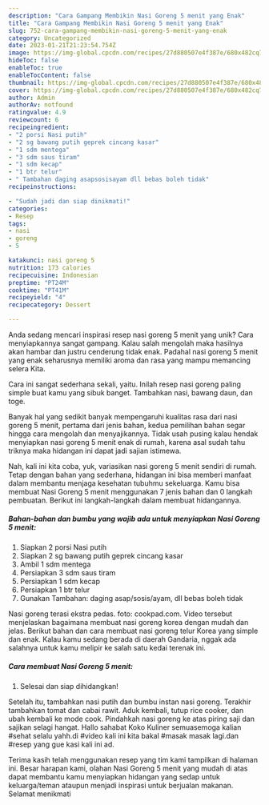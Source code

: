 ```yaml
---
description: "Cara Gampang Membikin Nasi Goreng 5 menit yang Enak"
title: "Cara Gampang Membikin Nasi Goreng 5 menit yang Enak"
slug: 752-cara-gampang-membikin-nasi-goreng-5-menit-yang-enak
category: Uncategorized
date: 2023-01-21T21:23:54.754Z
image: https://img-global.cpcdn.com/recipes/27d880507e4f387e/680x482cq70/nasi-goreng-5-menit-foto-resep-utama.jpg
hideToc: false
enableToc: true
enableTocContent: false
thumbnail: https://img-global.cpcdn.com/recipes/27d880507e4f387e/680x482cq70/nasi-goreng-5-menit-foto-resep-utama.jpg
cover: https://img-global.cpcdn.com/recipes/27d880507e4f387e/680x482cq70/nasi-goreng-5-menit-foto-resep-utama.jpg
author: Admin
authorAv: notfound
ratingvalue: 4.9
reviewcount: 6
recipeingredient:
- "2 porsi Nasi putih"
- "2 sg bawang putih geprek cincang kasar"
- "1 sdm mentega"
- "3 sdm saus tiram"
- "1 sdm kecap"
- "1 btr telur"
- " Tambahan daging asapsosisayam dll bebas boleh tidak"
recipeinstructions:

- "Sudah jadi dan siap dinikmati!"
categories:
- Resep
tags:
- nasi
- goreng
- 5

katakunci: nasi goreng 5 
nutrition: 173 calories
recipecuisine: Indonesian
preptime: "PT24M"
cooktime: "PT41M"
recipeyield: "4"
recipecategory: Dessert

---
```





Anda sedang mencari inspirasi resep nasi goreng 5 menit yang unik? Cara menyiapkannya sangat gampang. Kalau salah mengolah maka hasilnya akan hambar dan justru cenderung tidak enak. Padahal nasi goreng 5 menit yang enak seharusnya memiliki aroma dan rasa yang mampu memancing selera Kita.





Cara ini sangat sederhana sekali, yaitu. Inilah resep nasi goreng paling simple buat kamu yang sibuk banget. Tambahkan nasi, bawang daun, dan toge.

Banyak hal yang sedikit banyak mempengaruhi kualitas rasa dari nasi goreng 5 menit, pertama dari jenis bahan, kedua pemilihan bahan segar hingga cara mengolah dan menyajikannya. Tidak usah pusing kalau hendak menyiapkan nasi goreng 5 menit enak di rumah, karena asal sudah tahu triknya maka hidangan ini dapat jadi sajian istimewa.






Nah, kali ini kita coba, yuk, variasikan nasi goreng 5 menit sendiri di rumah. Tetap dengan bahan yang sederhana, hidangan ini bisa memberi manfaat dalam membantu menjaga kesehatan tubuhmu sekeluarga. Kamu bisa membuat Nasi Goreng 5 menit menggunakan 7 jenis bahan dan 0 langkah pembuatan. Berikut ini langkah-langkah dalam membuat hidangannya.

<!--inarticleads1-->

##### Bahan-bahan dan bumbu yang wajib ada untuk menyiapkan Nasi Goreng 5 menit:

1. Siapkan 2 porsi Nasi putih
1. Siapkan 2 sg bawang putih geprek cincang kasar
1. Ambil 1 sdm mentega
1. Persiapkan 3 sdm saus tiram
1. Persiapkan 1 sdm kecap
1. Persiapkan 1 btr telur
1. Gunakan  Tambahan: daging asap/sosis/ayam, dll bebas boleh tidak


Nasi goreng terasi ekstra pedas. foto: cookpad.com. Video tersebut menjelaskan bagaimana membuat nasi goreng korea dengan mudah dan jelas. Berikut bahan dan cara membuat nasi goreng telur Korea yang simple dan enak. Kalau kamu sedang berada di daerah Gandaria, nggak ada salahnya untuk kamu melipir ke salah satu kedai terenak ini. 

<!--inarticleads2-->

##### Cara membuat Nasi Goreng 5 menit:


1. Selesai dan siap dihidangkan!

Setelah itu, tambahkan nasi putih dan bumbu instan nasi goreng. Terakhir tambahkan tomat dan cabai rawit. Aduk kembali, tutup rice cooker, dan ubah kembali ke mode cook. Pindahkah nasi goreng ke atas piring saji dan sajikan selagi hangat. Hallo sahabat Koko Kuliner semuasemoga kalian #sehat selalu yahh.di #video kali ini kita bakal #masak masak lagi.dan #resep yang gue kasi kali ini ad. 

Terima kasih telah menggunakan resep yang tim kami tampilkan di halaman ini. Besar harapan kami, olahan Nasi Goreng 5 menit yang mudah di atas dapat membantu kamu menyiapkan hidangan yang sedap untuk keluarga/teman ataupun menjadi inspirasi untuk berjualan makanan. Selamat menikmati
